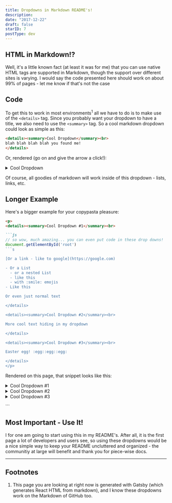 ```yaml
---
title: Dropdowns in Markdown README's!
description:
date: "2017-12-22"
draft: false
starID: 7
postType: dev
---
```


## HTML in Markdown!?
Well, it's a little known fact (at least it was for me) that you can use native HTML tags are supported in Markdown, though the support over different sites is varying. I would say the code presented here should work on about 99% of pages - let me know if that's not the case

## Code
To get this to work in most environments<sup>1</sup> all we have to do is to make use of the `<details>` tag. Since you probably want your dropdown to have a title, we also need to use the `<summary>` tag. So a cool markdown dropdown could look as simple as this:

```markdown
<details><summary>Cool Dropdown</summary><br>
blah blah blah blah you found me!
</details>
```

Or, rendered (go on and give the arrow a click!):
<details><summary>Cool Dropdown</summary><br>
blah blah blah blah you found me!
</details>

Of course, all goodies of markdown will work inside of this dropdown - lists, links, etc.

## Longer Example
Here's a bigger example for your copypasta pleasure:
```markdown
<p>
<details><summary>Cool Dropdown #1</summary><br>

```js
// so wow, much amazing... you can even put code in these drop downs!
document.getElementById('root')
```s

[Or a link - like to google](https://google.com)

- Or a List
  - or a nested List
  - like this
  - with :smile: emojis
- Like this

Or even just normal text

</details>

<details><summary>Cool Dropdown #2</summary><br>

More cool text hiding in my dropdown

</details>

<details><summary>Cool Dropdown #3</summary><br>

Easter egg! :egg::egg::egg:

</details>
</p>
```

Rendered on this page, that snippet looks like this:

<p>
<details><summary>Cool Dropdown #1</summary><br>

```js
// so wow, much amazing... you can even put code in these drop downs!
document.getElementById('root')
```

[Or a link - like to google](https://google.com)

- Or a List
  - or a nested List
  - like this
  - with :smile: emojis
- Like this

Or even just normal text

</details>

<details><summary>Cool Dropdown #2</summary><br>

More cool text hiding in my dropdown

</details>

<details><summary>Cool Dropdown #3</summary><br>

Easter egg! :egg::egg::egg:

</details>
</p>
```

## Most Important - Use It!

I for one am going to start using this in my README's. After all, it is the first page a lot of developers and users see, so using these dropdowns would be a nice simple way to keep your README uncluttered and organized - the communitiy at large will benefit and thank you for piece-wise docs.

<hr/>

## Footnotes
1. This page you are looking at right now is generated with Gatsby (which generates React HTML from markdown), and I know these dropdowns work on the Markdown of GitHub too.
